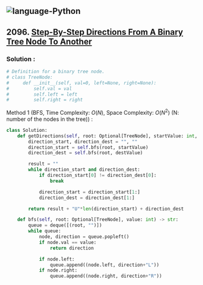 ![language-Python](https://img.shields.io/badge/Python-ffd43b?style=for-the-badge&logo=PYTHON)
---

## 2096. [Step-By-Step Directions From A Binary Tree Node To Another](https://leetcode.com/problems/step-by-step-directions-from-a-binary-tree-node-to-another)

### Solution :

```python
# Definition for a binary tree node.
# class TreeNode:
#     def __init__(self, val=0, left=None, right=None):
#         self.val = val
#         self.left = left
#         self.right = right
```

Method 1 (BFS, Time Complexity: $O(N)$, Space Complexity: $O(N^2)$ (N: number of the nodes in the tree)) :
```python
class Solution:
    def getDirections(self, root: Optional[TreeNode], startValue: int, destValue: int) -> str:
        direction_start, direction_dest = "", ""
        direction_start = self.bfs(root, startValue)
        direction_dest = self.bfs(root, destValue)

        result = ""
        while direction_start and direction_dest:
            if direction_start[0] != direction_dest[0]:
                break

            direction_start = direction_start[1:]
            direction_dest = direction_dest[1:]

        return result + "U"*len(direction_start) + direction_dest

    def bfs(self, root: Optional[TreeNode], value: int) -> str:
        queue = deque([(root, "")])
        while queue:
            node, direction = queue.popleft()
            if node.val == value:
                return direction

            if node.left:
                queue.append((node.left, direction+"L"))
            if node.right:
                queue.append((node.right, direction+"R"))
```
